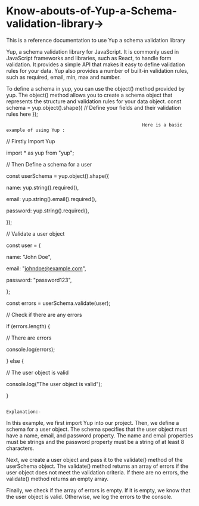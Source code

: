 # Know-abouts-of-Yup-a-Schema-validation-library->
This is a reference documentation to use Yup a schema validation library 

Yup, a schema validation library for JavaScript. It is commonly used in JavaScript frameworks and libraries, such as React, to handle form validation.
It provides a simple API that makes it easy to define validation rules for your data. 
Yup also provides a number of built-in validation rules, such as required, email, min, max and number.

To define a schema in yup, you can use the object() method provided by yup. The object() method allows you to create a schema object that represents the structure and validation rules for your data object.
const schema = yup.object().shape({
  // Define your fields and their validation rules here
});

 
                                                       Here is a basic example of using Yup :

// Firstly Import Yup

import * as yup from "yup";



// Then Define a schema for a user

const userSchema = yup.object().shape({

  name: yup.string().required(),

  email: yup.string().email().required(),

  password: yup.string().required(),

});



// Validate a user object

const user = {

  name: "John Doe",

  email: "johndoe@example.com",

  password: "password123",

};



const errors = userSchema.validate(user);



// Check if there are any errors

if (errors.length) {

  // There are errors

  console.log(errors);

} else {

  // The user object is valid

  console.log("The user object is valid");

}



                                                                      Explanation:-

In this example, we first import Yup into our project. Then, we define a schema for a user object. The schema specifies that the user object must have a name, email, and password property. The name and email properties must be strings and the password property must be a string of at least 8 characters.

Next, we create a user object and pass it to the validate() method of the userSchema object. The validate() method returns an array of errors if the user object does not meet the validation criteria. If there are no errors, the validate() method returns an empty array.

Finally, we check if the array of errors is empty. If it is empty, we know that the user object is valid. Otherwise, we log the errors to the console.


